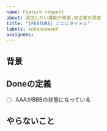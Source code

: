 ```yaml
---
name: Feature request
about: 追加したい機能や改善,修正案を提案
title: "[FEATURE] ここにタイトル"
labels: enhancement
assignees:
---
```


## 背景

## Doneの定義

- [ ] AAAがBBBの状態になっている

## やらないこと
